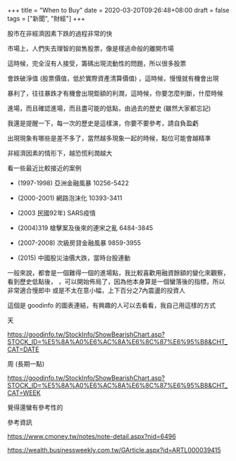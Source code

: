 +++
title = "When to Buy"
date = 2020-03-20T09:26:48+08:00
draft = false
tags = ["新聞", "財經"]
+++

股市在非經濟因素下跌的過程非常的快

市場上，人們失去理智的拋售股票，像是樣逃命般的離開市場

這時候，完全沒有人接受，籌碼出現流動性的問題，所以很多股票

會跌破淨值 (股票價值，低於實際資產清算價值) ，這時候，慢慢就有機會出現

暴利了，往往暴跌才有機會出現鉅額的利潤，這時候，你要怎麼判斷，什麼時候

進場，而且確認進場，而且盡可能的低點，由過去的歷史 (雖然大家都忘記)

我還是提醒一下，每一次的歷史是這樣演，你要不要參考，請自負盈虧

出現現象有哪些是差不多了，當然越多現象一起的時候，點位可能會越精準

非經濟因素的情形下，越恐慌利潤越大

看一些最近比較接近的案例


* (1997-1998) 亞洲金融風暴 10256-5422

* (2000-2001) 網路泡沫化 10393-3411

* (2003 民國92年) SARS疫情 

* (2004)319 槍擊案及後來的連宋之亂 6484-3845

* (2007-2008) 次級房貸金融風暴 9859-3955 

* (2015) 中國股災油價大跌，當時台股連動

<!--more-->

一般來說，都會是一個難得一個的進場點，我比較喜歡用融資餘額的變化來觀察，看到歷史低點後，
，可以開始佈局了，因為他本身算是一個蠻落後的指標，所以非常適合慢郎中
或是不太在意小幅，上下百分之7內震盪的投資人

這個是 goodinfo 的圖表連結，有興趣的人可以去看看，我自己用這樣的方式

天

https://goodinfo.tw/StockInfo/ShowBearishChart.asp?STOCK_ID=%E5%8A%A0%E6%AC%8A%E6%8C%87%E6%95%B8&CHT_CAT=DATE

周 (長期一點)

https://goodinfo.tw/StockInfo/ShowBearishChart.asp?STOCK_ID=%E5%8A%A0%E6%AC%8A%E6%8C%87%E6%95%B8&CHT_CAT=WEEK


覺得還蠻有參考性的

參考資訊

https://www.cmoney.tw/notes/note-detail.aspx?nid=6496

https://wealth.businessweekly.com.tw/GArticle.aspx?id=ARTL000039415
